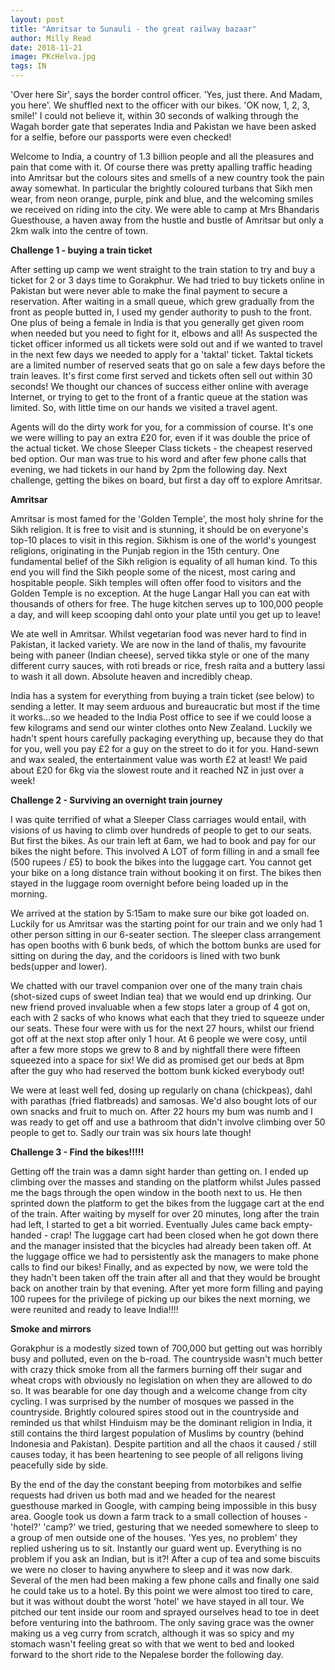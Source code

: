 ```yaml
---
layout: post
title: "Amritsar to Sunauli - the great railway bazaar"
author: Milly Read
date: 2018-11-21
image: PKcHelva.jpg
tags: IN
---
```


'Over here Sir', says the border control officer. 'Yes, just there. And Madam, you here'. We shuffled next to the officer with our bikes. 'OK now, 1, 2, 3, smile!' I could not believe it, within 30 seconds of walking through the Wagah border gate that seperates India and Pakistan we have been asked for a selfie, before our passports were even checked!  

Welcome to India, a country of 1.3 billion people and all the pleasures and pain that come with it. Of course there was pretty  apalling traffic heading into Amritsar but the colours sites and smells of a new country took the pain away somewhat. In particular the brightly coloured turbans that Sikh men wear, from neon orange, purple, pink and blue, and the welcoming smiles we received on riding into the city. We were able to camp at Mrs Bhandaris Guesthouse, a haven away from the hustle and bustle of Amritsar but only a 2km walk into the centre of town. 

**Challenge 1 - buying a train ticket**  

After setting up camp we went straight to the train station to try and buy a ticket for 2 or 3 days time to Gorakphur. We had tried to buy tickets online in Pakistan but were never able to make the final payment to secure a reservation. After waiting in a small queue, which grew gradually from the front as people butted in, I used my gender authority to push to the front. One plus of being a female in India is that you generally get given room when needed but you need to fight for it, elbows and all! As suspected the ticket officer informed us all tickets were sold out and if we wanted to travel in the next few days we needed to apply for a 'taktal' ticket. Taktal tickets are a limited number of reserved seats that go on sale a few days before the train leaves. It's first come first served and tickets often sell out within 30 seconds! We thought our chances of success either online with average Internet,  or trying to get to the front of a frantic queue at the station was limited. So, with little time on our hands we visited a travel agent.

Agents will do the dirty work for you, for a commission of course. It's one we were willing to pay an extra £20 for, even if it was double the price of the actual ticket. We chose Sleeper Class tickets - the cheapest reserved bed option. Our man was true to his word and after few phone calls that evening, we had tickets in our hand by 2pm the following day. Next challenge, getting the bikes on board, but first a day off to explore Amritsar.  

**Amritsar**  

Amritsar is most famed for the 'Golden Temple', the most holy shrine for the Sikh religion. It is free to visit and is stunning, it should be on everyone's top-10 places to visit in this region. Sikhism is one of the world's youngest religions, originating in the Punjab region in the 15th century. One fundamental belief of the Sikh religion is equality of all human kind. To this end you will find the Sikh people some of the nicest, most caring and hospitable people. Sikh temples will often offer food to visitors and the Golden Temple is no exception. At the huge Langar Hall you can eat with thousands of others for free. The huge kitchen serves up to 100,000 people a day, and will keep scooping dahl onto your plate until you get up to leave!  

We ate well in Amritsar. Whilst vegetarian food was never hard to find in Pakistan, it lacked variety. We are now in the land of thalis, my favourite being with paneer (Indian cheese), served tikka style or one of the many different curry sauces, with roti breads or rice, fresh raita and a buttery lassi to wash it all down. Absolute heaven and incredibly cheap.  

India has a system for everything from buying a train ticket (see below) to sending a letter. It may seem arduous and bureaucratic but most if the time it works...so we headed to the India Post office to see if we could loose a few kilograms and send our winter clothes onto New Zealand. Luckily we hadn't spent hours carefully packaging everything up, because they do that for you, well you pay £2 for a guy on the street to do it for you. Hand-sewn and wax sealed, the entertainment value was worth £2 at least! We paid about £20 for 6kg via the slowest route and it reached NZ in just over a week!

**Challenge 2 - Surviving an overnight train journey**  

I was quite terrified of what a Sleeper Class carriages would entail, with visions of us having to climb over hundreds of people to get to our seats. But first the bikes. As our train left at 6am, we had to book and pay for our bikes the night before. This involved A LOT of form filling in and a small fee (500 rupees / £5) to book the bikes into the luggage cart. You cannot get your bike on a long distance train without booking it on first. The bikes then stayed in the luggage room overnight before being loaded up in the morning. 

We arrived at the station by 5:15am to make sure our bike got loaded on. Luckily for us Amritsar was the starting point for our train and we only had 1 other person sitting in our 6-seater section. The sleeper class arrangement has open booths with 6 bunk beds, of which the bottom bunks are used for sitting on during the day, and the coridoors is lined with two bunk beds(upper and lower). 

We chatted with our travel companion over one of the many train chais (shot-sized cups of sweet Indian tea) that we would end up drinking. Our new friend proved invaluable when a few stops later a group of 4 got on, each with 2 sacks of who knows what each that they tried to squeeze under our seats. These four were with us for the next 27 hours, whilst our friend got off at the next stop after only 1 hour. At 6 people we were cosy, until after a few more stops we grew to 8 and by nightfall there were fifteen squeezed into a space for six! We did as promised get our beds at 8pm after the guy who had reserved the bottom bunk kicked everybody out!  

We were at least well fed, dosing up regularly on chana (chickpeas), dahl with parathas (fried flatbreads) and samosas. We'd also bought lots of our own snacks and fruit to much on. After 22 hours my bum was numb and I was ready to get off and use a bathroom that didn't involve climbing over 50 people to get to. Sadly our train was six hours late though!  

**Challenge 3 - Find the bikes!!!!!**  

Getting off the train was a damn sight harder than getting on. I ended up climbing over the masses and standing on the platform whilst Jules passed me the bags through the open window in the booth next to us. He then sprinted down the platform to get the bikes from the luggage cart at the end of the train. After waiting by myself for over 20 minutes, long after the train had left, I started to get a bit worried. Eventually Jules came back empty-handed - crap! The luggage cart had been closed when he got down there and the manager insisted that the bicycles had already been taken off. At the luggage office we had to persistently ask the managers to make phone calls to find our bikes! Finally, and as expected by now, we were told the they hadn't been taken off the train after all and that they would be brought back on another train by that evening.  After yet more form filling and paying 100 rupees for the privilege of picking up our bikes the next morning, we were reunited and ready to leave India!!!!

**Smoke and mirrors**   

Gorakphur is a modestly sized town of 700,000 but getting out was horribly busy and polluted, even on the b-road. The countryside wasn't much better with crazy thick smoke from all the farmers burning off their sugar and wheat crops with obviously no legislation on when they are allowed to do so. It was bearable for one day though and a welcome change from city cycling. I was surprised by the number of mosques we passed in the countryside. Brightly coloured spires stood out in the countryside and reminded us that whilst Hinduism may be the dominant religion in India, it still contains the third largest population of Muslims by country (behind Indonesia and Pakistan). Despite partition and all the chaos it caused / still causes today, it has been heartening to see people of all religons living peacefully side by side.  

By the end of the day the constant beeping from motorbikes and selfie requests had driven us both mad and we headed for the nearest guesthouse marked in Google, with camping being impossible in this busy area.  Google took us down a farm track to a small collection of houses - 'hotel?' 'camp?' we tried, gesturing that we needed somewhere to sleep to a group of men outside one of the houses. 'Yes yes, no problem' they replied ushering us to sit. Instantly our guard went up. Everything is no problem if you ask an Indian, but is it?! After a cup of tea and some biscuits we were no closer to having anywhere to sleep and it was now dark. Several of the men had been making a few phone calls and finally one said he could take us to a hotel. By this point we were almost too tired to care, but it was without doubt the worst 'hotel' we have stayed in all tour. We pitched our tent inside our room and sprayed ourselves head to toe in deet before venturing into the bathroom. The only saving grace was the owner making us a veg curry from scratch, although it was so spicy and my stomach wasn't feeling great so with that we went to bed and looked forward to the short ride to the Nepalese border the following day.  

